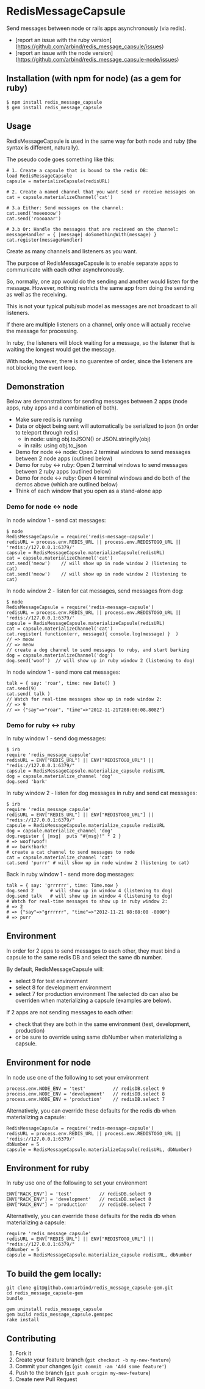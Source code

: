 # RedisMessageCapsule

Send messages between node or rails apps asynchronously (via redis).
* [report an issue with the ruby version] (https://github.com/arbind/redis_message_capsule/issues)
* [report an issue with the node version] (https://github.com/arbind/redis_message_capsule-node/issues)

## Installation (with npm for node) (as a gem for ruby)

    $ npm install redis_message_capsule
    $ gem install redis_message_capsule

## Usage
RedisMessageCapsule is used in the same way for both node and ruby (the syntax is different, naturally).

The pseudo code goes something like this:

    # 1. Create a capsule that is bound to the redis DB:
    load RedisMessageCapsule
    capsule = materializeCapsule(redisURL)

    # 2. Create a named channel that you want send or receive messages on
    cat = capsule.materializeChannel('cat')

    # 3.a Either: Send messages on the channel:
    cat.send('meeeooow')
    cat.send('roooaaar')

    # 3.b Or: Handle the messages that are recieved on the channel:
    messageHandler = { |message| doSomethingWith(message) }
    cat.register(messageHandler) 
Create as many channels and listeners as you want.

The purpose of RedisMessageCapsule is to enable separate apps to communicate with each other asynchronously.

So, normally, one app would do the sending and another would listen for the message. However, nothing restricts the same app from doing the sending as well as the receiving.

This is not your typical pub/sub model as messages are not broadcast to all listeners.

If there are multiple listeners on a channel, only once will actually receive the message for processing.

In ruby, the listeners will block waiting for a message, so the listener that is waiting the longest would get the message.

With node, however, there is no guarentee of order, since the listeners are not blocking the event loop.


## Demonstration
Below are demonstrations for sending messages between 2 apps (node apps, ruby apps and a combination of both).

* Make sure redis is running
* Data or object being sent will automatically be serialized to json (in order to teleport through redis)
  * in node: using obj.toJSON() or JSON.stringify(obj)
  * in rails: using obj.to_json 
* Demo for node <-> node: Open 2 terminal windows to send messages between 2 node apps  (outlined below)
* Demo for ruby <-> ruby: Open 2 terminal windows to send messages between 2 ruby apps  (outlined below)
* Demo for node <-> ruby: Open 4 terminal windows and do both of the demos above (which are outlined below)
* Think of each window that you open as a stand-alone app

### Demo for node <-> node
In node window 1 - send cat messages:

    $ node
    RedisMessageCapsule = require('redis-message-capsule')
    redisURL = process.env.REDIS_URL || process.env.REDISTOGO_URL || 'redis://127.0.0.1:6379/' 
    capsule = RedisMessageCapsule.materializeCapsule(redisURL)
    cat = capsule.materializeChannel('cat')
    cat.send('meow')    // will show up in node window 2 (listening to cat)
    cat.send('meow')    // will show up in node window 2 (listening to cat)
 
In node window 2 - listen for cat messages, send messages from dog:

    $ node
    RedisMessageCapsule = require('redis-message-capsule')
    redisURL = process.env.REDIS_URL || process.env.REDISTOGO_URL || 'redis://127.0.0.1:6379/' 
    capsule = RedisMessageCapsule.materializeCapsule(redisURL)
    cat = capsule.materializeChannel('cat')
    cat.register( function(err, message){ console.log(message) }  ) 
    // => meow
    // => meow    
    // create a dog channel to send messages to ruby, and start barking
    dog = capsule.materializeChannel('dog')
    dog.send('woof')  // will show up in ruby window 2 (listening to dog)

In node window 1 - send more cat messages:

    talk = { say: 'roar', time: new Date() }
    cat.send(9)
    cat.send( talk )
    // Watch for real-time messages show up in node window 2:
    // => 9 
    // => {"say"=>"roar", "time"=>"2012-11-21T208:08:08.808Z"} 

###  Demo for ruby <-> ruby
In ruby window 1 - send dog messages:

    $ irb
    require 'redis_message_capsule'
    redisURL = ENV["REDIS_URL"] || ENV["REDISTOGO_URL"] || "redis://127.0.0.1:6379/"
    capsule = RedisMessageCapsule.materialize_capsule redisURL
    dog = capsule.materialize_channel 'dog'
    dog.send 'bark'

In ruby window 2 -  listen for dog messages in ruby and send cat messages:

    $ irb
    require 'redis_message_capsule'
    redisURL = ENV["REDIS_URL"] || ENV["REDISTOGO_URL"] || "redis://127.0.0.1:6379/"
    capsule = RedisMessageCapsule.materialize_capsule redisURL
    dog = capsule.materialize_channel 'dog'
    dog.register { |msg|  puts "#{msg}!" * 2 }
    # => woof!woof!
    # => bark!bark!
    # create a cat channel to send messages to node
    cat = capsule.materialize_channel 'cat'
    cat.send 'purrr' # will show up in node window 2 (listening to cat)

Back in ruby window 1 - send more dog messages:

    talk = { say: 'grrrrrr', time: Time.now }
    dog.send 2      # will show up in window 4 (listening to dog)
    dog.send talk   # will show up in window 4 (listening to dog)
    # Watch for real-time messages to show up in ruby window 2:
    # => 2 
    # => {"say"=>"grrrrrr", "time"=>"2012-11-21 08:08:08 -0800"} 
    # => purr

## Environment
In order for 2 apps to send messages to each other, they must bind a capsule to the same redis DB and select the same db number.

By default, RedisMessageCapsule will:
* select 9 for test environment
* select 8 for development environment
* select 7 for production environment
The selected db can also be overriden when materializing a capsule  (examples are below).

If 2 apps are not sending messages to each other:
* check that they are both in the same environment (test, development, production)
* or be sure to override using same dbNumber when materializing a capsule.

## Environment for node
In node use one of the following to set your environment

    process.env.NODE_ENV = 'test'          // redisDB.select 9
    process.env.NODE_ENV = 'development'   // redisDB.select 8
    process.env.NODE_ENV = 'production'    // redisDB.select 7

Alternatively, you can override these defaults for the redis db when materializing a capsule:

    RedisMessageCapsule = require('redis-message-capsule')
    redisURL = process.env.REDIS_URL || process.env.REDISTOGO_URL || 'redis://127.0.0.1:6379/' 
    dbNumber = 5
    capsule = RedisMessageCapsule.materializeCapsule(redisURL, dbNumber)

## Environment for ruby
In ruby use one of the following to set your environment

    ENV["RACK_ENV"] = 'test'          // redisDB.select 9
    ENV["RACK_ENV"] = 'development'   // redisDB.select 8
    ENV["RACK_ENV"] = 'production'    // redisDB.select 7

Alternatively, you can override these defaults for the redis db when materializing a capsule:

    require 'redis_message_capsule'
    redisURL = ENV["REDIS_URL"] || ENV["REDISTOGO_URL"] || "redis://127.0.0.1:6379/"
    dbNumber = 5
    capsule = RedisMessageCapsule.materialize_capsule redisURL, dbNumber

## To build the gem locally:
    git clone git@github.com:arbind/redis_message_capsule-gem.git
    cd redis_message_capsule-gem
    bundle
    
    gem uninstall redis_message_capsule
    gem build redis_message_capsule.gemspec
    rake install

## Contributing

1. Fork it
2. Create your feature branch (`git checkout -b my-new-feature`)
3. Commit your changes (`git commit -am 'Add some feature'`)
4. Push to the branch (`git push origin my-new-feature`)
5. Create new Pull Request
